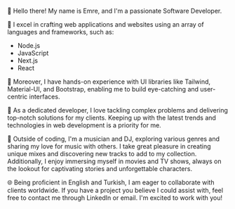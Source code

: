 👋 Hello there! My name is Emre, and I'm a passionate Software Developer.

🔧 I excel in crafting web applications and websites using an array of languages and frameworks, such as:


- Node.js
- JavaScript
- Next.js
- React


🎨 Moreover, I have hands-on experience with UI libraries like Tailwind, Material-UI, and Bootstrap, enabling me to build eye-catching and user-centric interfaces.

🚀 As a dedicated developer, I love tackling complex problems and delivering top-notch solutions for my clients. Keeping up with the latest trends and technologies in web development is a priority for me.

🎵 Outside of coding, I'm a musician and DJ, exploring various genres and sharing my love for music with others. I take great pleasure in creating unique mixes and discovering new tracks to add to my collection. Additionally, I enjoy immersing myself in movies and TV shows, always on the lookout for captivating stories and unforgettable characters.

🌐 Being proficient in English and Turkish, I am eager to collaborate with clients worldwide. If you have a project you believe I could assist with, feel free to contact me through LinkedIn or email. I'm excited to work with you!

[linkedin]: https://www.linkedin.com/in/emre-turan/
[gmail]: mailto:itsemreturan@gmail.com